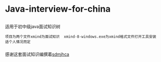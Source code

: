 # Java-interview-for-china


##
适用于初中级java面试知识树


`项目为两个文件xmind为面试知识  xmind-8-windows.exe为xmind格式文件打开工具安装适个人情况而定`



###
感谢这套面试知识编撰着[sdmjhca](https://github.com/sdmjhca)
